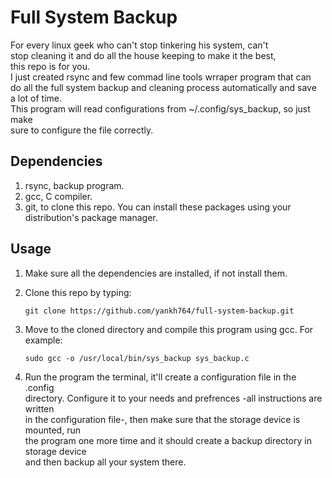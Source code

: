 # Full System Backup
For every linux geek who can't stop tinkering his system, can't  
stop cleaning it and do all the house keeping to make it the best,  
this repo is for you.  
I just created rsync and few commad line tools wrraper program that can  
do all the full system backup and cleaning process automatically and save  
a lot of time.  
This program will read configurations from ~/.config/sys_backup, so just make  
sure to configure the file correctly.

## Dependencies
1. rsync, backup program.  
2. gcc, C compiler.  
3. git, to clone this repo.
You can install these packages using your distribution's package manager.  

## Usage
1. Make sure all the dependencies are installed, if not install them.  
2. Clone this repo by typing:  

	```git clone https://github.com/yankh764/full-system-backup.git```

3. Move to the cloned directory and compile this program using gcc. For example:

	```sudo gcc -o /usr/local/bin/sys_backup sys_backup.c```

4. Run the program the terminal, it'll create a configuration file in the .config  
directory. Configure it to your needs and prefrences -all instructions are written  
in the configuration file-, then make sure that the storage device is mounted, run  
the program one more time and it should create a backup directory in storage device  
and then backup all your system there. 
